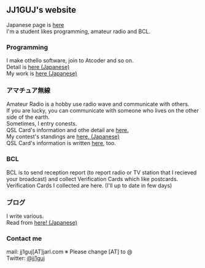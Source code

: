 ## JJ1GUJ's website

Japanese page is [here](https://jj1guj.github.io/)  
I'm a student likes programming, amateur radio and BCL.  
### Programming
I make othello software, join to Atcoder and so on.  
Detail is [here (Japanese)](https://jj1guj.github.io/programming/programming)  
My work is [here (Japanese)](https://github.com/jj1guj)  

### アマチュア無線
Amateur Radio is a hobby use radio wave and communicate with others.  
If you are lucky, you can communicate with someone who lives on the other side of the earth.  
Sometimes, I entry conests.  
QSL Card's information and othe detail are [here.](https://jj1guj.github.io/hamradio/hamradio)  
My contest's standings are [here. (Japanese)](https://jj1guj.github.io/hamradio/contests)  
QSL Card's information is written [here](https://www.qrzcq.com/call/JJ1GUJ), too.  

### BCL
BCL is to send reception report (to report radio or TV station that I recieved your broadcast) and collect Verification Cards which like postcards.  
Verification Cards I collected are here. (I'll up to date in few days)  
### ブログ
I write various.  
Read from [here! (Japanese)](https://jj1guj.hatenablog.com/)

### Contact me
mail: jj1guj\[AT\]jarl.com  ※ Please change \[AT\] to @  
Twitter: [@jj1guj](https://twitter.com/jj1guj)
